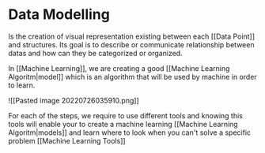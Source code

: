 # Data Modelling
Is the creation of visual representation existing between each [[Data Point]] and structures. Its goal is to describe or communicate relationship between datas and how can they be categorized or organized. 

In [[Machine Learning]], we are creating a good [[Machine Learning Algoritm|model]] which is an algorithm that will be used by machine in order to learn.

![[Pasted image 20220726035910.png]]

For each of the steps, we require to use different tools and knowing this tools will enable your to create a machine learning [[Machine Learning Algoritm|models]] and learn where to look when you can't solve a specific problem
[[Machine Learning Tools]]
